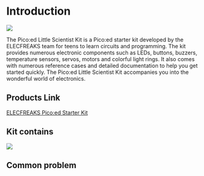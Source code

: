﻿# Introduction

![](https://wiki-media-ef.oss-cn-hongkong.aliyuncs.com/i18n/en/docusaurus-plugin-content-docs/current/pico/picoed/circuit-design/picoed-starter-kit/images/starter-kit.png)

The Pico:ed Little Scientist Kit is a Pico:ed starter kit developed by the ELECFREAKS team for teens to learn circuits and programming.
The kit provides numerous electronic components such as LEDs, buttons, buzzers, temperature sensors, servos, motors and colorful light rings. It also comes with numerous reference cases and detailed documentation to help you get started quickly. The Pico:ed Little Scientist Kit accompanies you into the wonderful world of electronics.

## Products Link

[ELECFREAKS Pico:ed Starter Kit](https://shop.elecfreaks.com/products/elecfreaks-pico-ed-starter-kit-with-pico-ed-board?_pos=3&_sid=e7433427a&_ss=r) 



## Kit contains

![](https://wiki-media-ef.oss-cn-hongkong.aliyuncs.com/i18n/en/docusaurus-plugin-content-docs/current/pico/picoed/circuit-design/picoed-starter-kit/images/starter-kit01.png)



## Common problem
